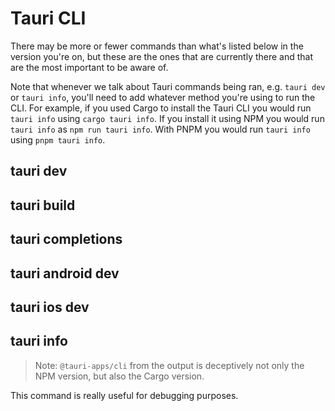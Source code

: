 # Tauri CLI

There may be more or fewer commands than what's listed below in the version you're on, but these are the ones that are currently there and that are the most important to be aware of.

Note that whenever we talk about Tauri commands being ran, e.g. `tauri dev` or `tauri info`, you'll need to add whatever method you're using to run the CLI. For example, if you used Cargo to install the Tauri CLI you would run `tauri info` using `cargo tauri info`. If you install it using NPM you would run `tauri info` as `npm run tauri info`. With PNPM you would run `tauri info` using `pnpm tauri info`.

## tauri dev

## tauri build

## tauri completions

## tauri android dev

## tauri ios dev

## tauri info

> Note: `@tauri-apps/cli` from the output is deceptively not only the NPM version, but also the Cargo version.

This command is really useful for debugging purposes.
